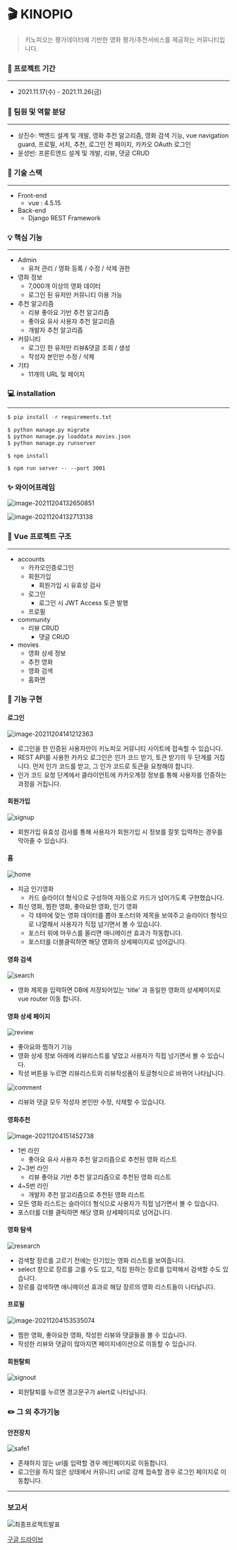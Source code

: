 # &#127916; KINOPIO

>키노피오는 평가데이터에 기반한 영화 평가/추천서비스를 제공하는 커뮤니티입니다.
>

### &#128197; 프로젝트 기간

---

* 2021.11.17(수) - 2021.11.26(금)

### :couple: 팀원 및 역할 분담

---

* 상진수: 백엔드 설계 및 개발, 영화 추천 알고리즘, 영화 검색 기능, vue navigation guard, 프로필, 서치, 추천, 로그인 전 페이지, 카카오 OAuth 로그인
* 윤성빈: 프론트엔드 설계 및 개발, 리뷰, 댓글 CRUD

### :wrench: 기술 스택

---

* Front-end
  * vue : 4.5.15
* Back-end
  * Django REST Framework

### :bulb: 핵심 기능

---

* Admin
  * 유저 관리 / 영화 등록 / 수정 / 삭제 권한
* 영화 정보
  * 7,000개 이상의 영화 데이터
  * 로그인 된 유저만 커뮤니티 이용 가능
* 추천 알고리즘
  * 리뷰 좋아요 기반 추천 알고리즘
  * 좋아요 유사 사용자 추천 알고리즘
  * 개발자 추천 알고리즘
* 커뮤니티
  * 로그인 한 유저만 리뷰&댓글 조회 / 생성
  * 작성자 본인만 수정 / 삭제
* 기타
  * 11개의 URL 및 페이지

### :computer: installation

---

```python
$ pip install -r requirements.txt
```

```python
$ python manage.py migrate
$ python manage.py loaddata movies.json
$ python manage.py runserver
```

```vue
$ npm install
```

```vue
$ npm run server -- --port 3001
```

### :sparkles: 와이어프레임

![image-20211204132650851](C:/Users/seongbiny/Desktop/final/final-pjt-front/client/md-images/image-20211204132650851.png)



![image-20211204132713138](C:/Users/seongbiny/Desktop/final/final-pjt-front/client/md-images/image-20211204132713138.png)

### :open_file_folder: Vue 프로젝트 구조

---

* accounts
  * 카카오인증로그인
  * 회원가입
    * 회원가입 시 유효성 검사
  * 로그인
    * 로그인 시 JWT Access 토큰 발행
  * 프로필
* community
  * 리뷰 CRUD
    * 댓글 CRUD
* movies
  * 영화 상세 정보
  * 추천 영화 
  * 영화 검색
  * 홈화면

### :mag_right: 기능 구현

#### 로그인

![image-20211204141212363](md-images/image-20211204141212363.png)

* 로그인을 한 인증된 사용자만이 키노피오 커뮤니티 사이트에 접속할 수 있습니다.
* REST API를 사용한 카카오 로그인은 인가 코드 받기, 토큰 받기의 두 단계를 거칩니다. 먼저 인가 코드를 받고, 그 인가 코드로 토큰을 요청해야 합니다.
* 인가 코드 요청 단계에서 클라이언트에 카카오계정 정보를 통해 사용자를 인증하는 과정을 거칩니다. 

#### 회원가입

![signup](md-images/signup.gif)

* 회원가입 유효성 검사를 통해 사용자가 회원가입 시 정보를 잘못 입력하는 경우를 막아줄 수 있습니다.

#### 홈

![home](md-images/home-16385953587352.gif)

* 지금 인기영화
  * 카드 슬라이더 형식으로 구성하여 자동으로 카드가 넘어가도록 구현했습니다.
* 최신 영화, 찜한 영화, 좋아요한 영화, 인기 영화
  * 각 테마에 맞는 영화 데이터를 뽑아 포스터와 제목을 보여주고 슬라이더 형식으로 나열해서 사용자가 직접 넘기면서 볼 수 있습니다.
  * 포스터 위에 마우스를 올리면 애니메이션 효과가 작동합니다.
  * 포스터를 더블클릭하면 해당 영화의 상세페이지로 넘어갑니다.

#### 영화 검색

![search](md-images/search.gif)

* 영화 제목을 입력하면 DB에 저장되어있는 'title' 과 동일한 영화의 상세페이지로 vue router 이동 합니다.

#### 영화 상세 페이지

![review](md-images/review.gif)

* 좋아요와 찜하기 기능
* 영화 상세 정보 아래에 리뷰리스트를 넣었고 사용자가 직접 넘기면서 볼 수 있습니다.
* 작성 버튼을 누르면 리뷰리스트와 리뷰작성폼이 토글형식으로 바뀌어 나타납니다.

![comment](md-images/comment.gif)

* 리뷰와 댓글 모두 작성자 본인만 수정, 삭제할 수 있습니다.

#### 영화추천

![image-20211204151452738](md-images/image-20211204151452738.png)

* 1번 라인
  * 좋아요 유사 사용자 추천 알고리즘으로 추천된 영화 리스트
* 2~3번 라인
  * 리뷰 좋아요 기반 추천 알고리즘으로 추천된 영화 리스트
* 4~5번 라인
  * 개발자 추천 알고리즘으로 추천된 영화 리스트
* 모든 영화 리스트는 슬라이더 형식으로 사용자가 직접 넘기면서 볼 수 있습니다.
* 포스터를 더블 클릭하면 해당 영화 상세페이지로 넘어갑니다.

#### 영화 탐색

![research](md-images/research.gif)

* 검색할 장르를 고르기 전에는 인기있는 영화 리스트를 보여줍니다.
* select 창으로 장르를 고를 수도 있고,  직접 원하는 장르를 입력해서 검색할 수도 있습니다.
* 장르를 검색하면 애니메이션 효과로 해당 장르의 영화 리스트들이 나타납니다.

#### 프로필

![image-20211204153535074](md-images/image-20211204153535074.png)

* 찜한 영화, 좋아요한 영화, 작성한 리뷰와 댓글들을 볼 수 있습니다.
* 작성한 리뷰와 댓글이 많아지면 페이지네이션으로 이동할 수 있습니다.

#### 회원탈퇴

![signout](md-images/signout.gif)

* 회원탈퇴를 누르면 경고문구가 alert로 나타납니다.

### :pencil2: 그 외 추가기능

#### 안전장치

![safe1](md-images/safe1.gif)

* 존재하지 않는 url를 입력할 경우 메인페이지로 이동합니다.
* 로그인을 하지 않은 상태에서 커뮤니티 url로 강제 접속할 경우 로그인 페이지로 이동합니다.

---

### 보고서

![최종프로젝트발표](README.assets/%EC%B5%9C%EC%A2%85%ED%94%84%EB%A1%9C%EC%A0%9D%ED%8A%B8%EB%B0%9C%ED%91%9C.gif)

[구글 드라이브](https://drive.google.com/file/d/1Y0zHjhP0Lgr4D57ZjsczwoWaMdQtiZUe/view?usp=sharing)

